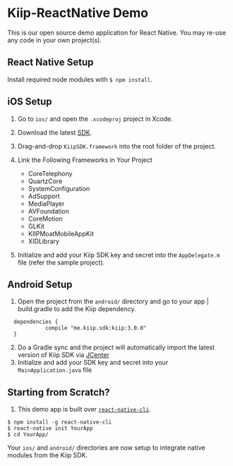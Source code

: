 # Kiip-ReactNative Demo

This is our open source demo application for React Native. You may re-use any code in your own project(s). 
## React Native Setup
Install required node modules with `$ npm install`.

## iOS Setup
1. Go to `ios/` and open the `.xcodeproj` project in Xcode.
1. Download the latest [SDK](http://docs.kiip.me/en/downloads/).

2. Drag-and-drop `KiipSDK.framework` into the root folder of the project.

3. Link the Following Frameworks in Your Project

   - CoreTelephony
   - QuartzCore
   - SystemConfiguration
   - AdSupport
   - MediaPlayer
   - AVFoundation
   - CoreMotion
   - GLKit
   - KIIPMoatMobileAppKit
   - XIDLibrary

3. Initialize and add your Kiip SDK key and secret into the `AppDelegate.m` file (refer the sample project).

## Android Setup

1. Open the project from the `android/` directory and go to your app | build.gradle to add the Kiip dependency.
```
  dependencies {
            compile "me.kiip.sdk:kiip:3.0.0"
  }
```
2. Do a Gradle sync and the project will automatically import the latest version of Kiip SDK via [JCenter](https://bintray.com/kiip/maven/me.kiip.sdk/)
3. Initialize and add your SDK key and secret into your `MainApplication.java` file

## Starting from Scratch?
1. This demo app is built over [`react-native-cli`](https://facebook.github.io/react-native/docs/getting-started).
```
$ npm install -g react-native-cli
$ react-native init YourApp
$ cd YourApp/
```
Your `ios/` and `android/` directories are now setup to integrate native modules from the Kiip SDK.
